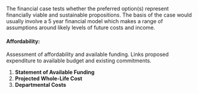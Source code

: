 
The financial case tests whether the preferred option(s) represent financially viable and sustainable propositions. The basis of the case would usually involve a 5 year financial model which makes a range of assumptions around likely levels of future costs and income.


#### Affordability:

Assessment of affordability and available funding. Links proposed expenditure to available budget and existing commitments. 

1.  **Statement of Available Funding**
1.  **Projected Whole-Life Cost**
1.  **Departmental Costs**
